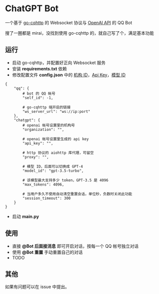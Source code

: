 # ChatGPT Bot
一个基于 [go-cqhttp](https://github.com/Mrs4s/go-cqhttp) 的 Websocket 协议与 [OpenAI API](https://platform.openai.com/) 的 QQ Bot

搜了一圈都是 mirai，没找到使用 go-cqhttp 的，就自己写了个，满足基本功能

## 运行
- 启动 go-cqhttp，并配置好正向 Websocket 服务
- 安装 **requirements.txt** 依赖
- 修改配置文件 **config.json** 中的 [机构 ID](https://platform.openai.com/account/org-settings)，[Api Key](https://platform.openai.com/account/api-keys)，[模型 ID](https://platform.openai.com/docs/models/overview)
```
{
    "qq": {
        # bot 的 QQ 帐号
        "self_id": -1,

        # go-cqhttp 端开启的链接
        "ws_server_url": "ws://ip:port"
    },
    "chatgpt": {
        # openai 帐号设置里的机构号
        "organization": "",

        # openai 帐号设置里生成的 api key
        "api_key": "",

        # http 协议的 aiohttp 库代理，可留空
        "proxy": "",

        # 模型 ID，后面可以切换成 GPT-4
        "model_id": "gpt-3.5-turbo",

        # 该模型最大支持多少 token，GPT-3.5 是 4096
        "max_tokens": 4096,

        # 当用户多久不使用自动清空重置会话，单位秒，负数时关闭此功能
        "session_timeout": 300
    }
}
```
- 启动 **main.py**

## 使用
- 直接 **@Bot 后面接消息** 即可开启对话，按每一个 QQ 帐号独立对话
- 使用 **@Bot 重置** 手动重置自己的对话
- TODO

## 其他
如果有问题可以在 issue 中提出。